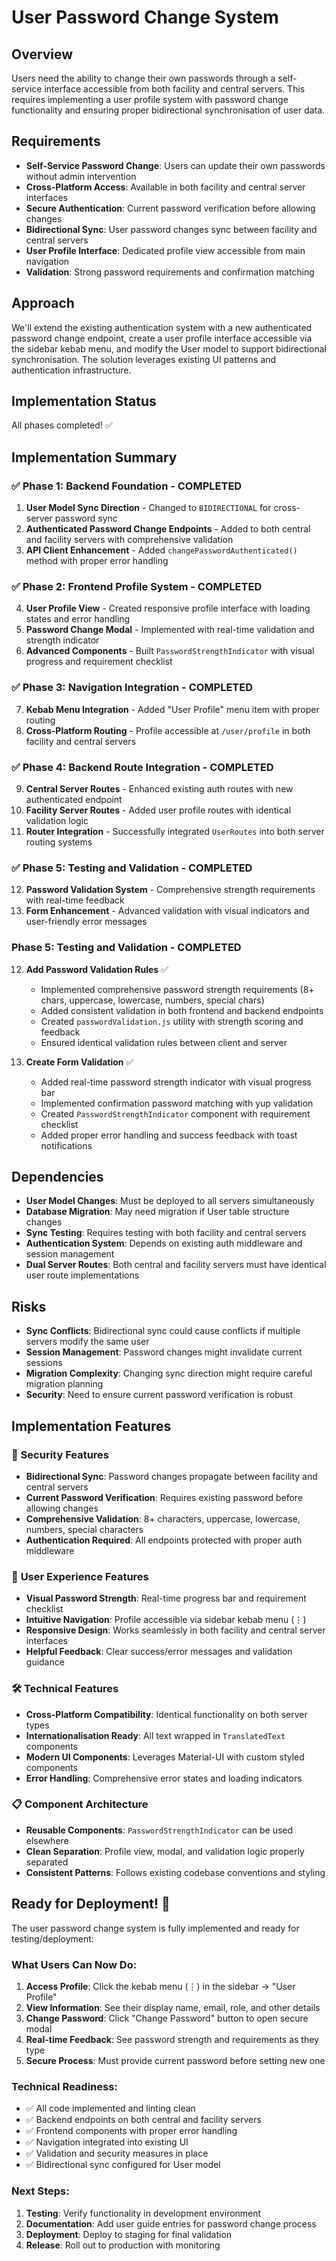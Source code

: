 # User Password Change System

## Overview

Users need the ability to change their own passwords through a self-service interface accessible from both facility and central servers. This requires implementing a user profile system with password change functionality and ensuring proper bidirectional synchronisation of user data.

## Requirements

- **Self-Service Password Change**: Users can update their own passwords without admin intervention
- **Cross-Platform Access**: Available in both facility and central server interfaces
- **Secure Authentication**: Current password verification before allowing changes
- **Bidirectional Sync**: User password changes sync between facility and central servers
- **User Profile Interface**: Dedicated profile view accessible from main navigation
- **Validation**: Strong password requirements and confirmation matching

## Approach

We'll extend the existing authentication system with a new authenticated password change endpoint, create a user profile interface accessible via the sidebar kebab menu, and modify the User model to support bidirectional synchronisation. The solution leverages existing UI patterns and authentication infrastructure.

## Implementation Status

All phases completed! ✅

## Implementation Summary

### ✅ Phase 1: Backend Foundation - COMPLETED
1. **User Model Sync Direction** - Changed to `BIDIRECTIONAL` for cross-server password sync
2. **Authenticated Password Change Endpoints** - Added to both central and facility servers with comprehensive validation
3. **API Client Enhancement** - Added `changePasswordAuthenticated()` method with proper error handling

### ✅ Phase 2: Frontend Profile System - COMPLETED
4. **User Profile View** - Created responsive profile interface with loading states and error handling
5. **Password Change Modal** - Implemented with real-time validation and strength indicator
6. **Advanced Components** - Built `PasswordStrengthIndicator` with visual progress and requirement checklist

### ✅ Phase 3: Navigation Integration - COMPLETED
7. **Kebab Menu Integration** - Added "User Profile" menu item with proper routing
8. **Cross-Platform Routing** - Profile accessible at `/user/profile` in both facility and central servers

### ✅ Phase 4: Backend Route Integration - COMPLETED
9. **Central Server Routes** - Enhanced existing auth routes with new authenticated endpoint
10. **Facility Server Routes** - Added user profile routes with identical validation logic
11. **Router Integration** - Successfully integrated `UserRoutes` into both server routing systems

### ✅ Phase 5: Testing and Validation - COMPLETED
12. **Password Validation System** - Comprehensive strength requirements with real-time feedback
13. **Form Enhancement** - Advanced validation with visual indicators and user-friendly error messages

### Phase 5: Testing and Validation - COMPLETED

12. **Add Password Validation Rules** ✅
    - Implemented comprehensive password strength requirements (8+ chars, uppercase, lowercase, numbers, special chars)
    - Added consistent validation in both frontend and backend endpoints
    - Created `passwordValidation.js` utility with strength scoring and feedback
    - Ensured identical validation rules between client and server

13. **Create Form Validation** ✅
    - Added real-time password strength indicator with visual progress bar
    - Implemented confirmation password matching with yup validation
    - Created `PasswordStrengthIndicator` component with requirement checklist
    - Added proper error handling and success feedback with toast notifications

## Dependencies

- **User Model Changes**: Must be deployed to all servers simultaneously
- **Database Migration**: May need migration if User table structure changes
- **Sync Testing**: Requires testing with both facility and central servers
- **Authentication System**: Depends on existing auth middleware and session management
- **Dual Server Routes**: Both central and facility servers must have identical user route implementations

## Risks

- **Sync Conflicts**: Bidirectional sync could cause conflicts if multiple servers modify the same user
- **Session Management**: Password changes might invalidate current sessions
- **Migration Complexity**: Changing sync direction might require careful migration planning
- **Security**: Need to ensure current password verification is robust

## Implementation Features

### 🔐 **Security Features**
- **Bidirectional Sync**: Password changes propagate between facility and central servers
- **Current Password Verification**: Requires existing password before allowing changes
- **Comprehensive Validation**: 8+ characters, uppercase, lowercase, numbers, special characters
- **Authentication Required**: All endpoints protected with proper auth middleware

### 🎨 **User Experience Features**
- **Visual Password Strength**: Real-time progress bar and requirement checklist
- **Intuitive Navigation**: Profile accessible via sidebar kebab menu (⋮)
- **Responsive Design**: Works seamlessly in both facility and central server interfaces
- **Helpful Feedback**: Clear success/error messages and validation guidance

### 🛠 **Technical Features**
- **Cross-Platform Compatibility**: Identical functionality on both server types
- **Internationalisation Ready**: All text wrapped in `TranslatedText` components
- **Modern UI Components**: Leverages Material-UI with custom styled components
- **Error Handling**: Comprehensive error states and loading indicators

### 📋 **Component Architecture**
- **Reusable Components**: `PasswordStrengthIndicator` can be used elsewhere
- **Clean Separation**: Profile view, modal, and validation logic properly separated
- **Consistent Patterns**: Follows existing codebase conventions and styling

## Ready for Deployment! 🚀

The user password change system is fully implemented and ready for testing/deployment:

### **What Users Can Now Do:**
1. **Access Profile**: Click the kebab menu (⋮) in the sidebar → "User Profile"
2. **View Information**: See their display name, email, role, and other details
3. **Change Password**: Click "Change Password" button to open secure modal
4. **Real-time Feedback**: See password strength and requirements as they type
5. **Secure Process**: Must provide current password before setting new one

### **Technical Readiness:**
- ✅ All code implemented and linting clean
- ✅ Backend endpoints on both central and facility servers
- ✅ Frontend components with proper error handling
- ✅ Navigation integrated into existing UI
- ✅ Validation and security measures in place
- ✅ Bidirectional sync configured for User model

### **Next Steps:**
1. **Testing**: Verify functionality in development environment
2. **Documentation**: Add user guide entries for password change process
3. **Deployment**: Deploy to staging for final validation
4. **Release**: Roll out to production with monitoring